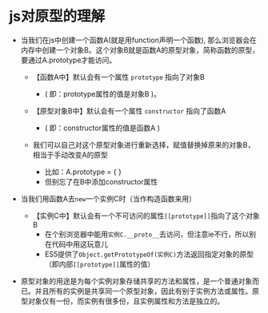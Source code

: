 # js对原型的理解

- 当我们在js中创建一个函数A(就是用function声明一个函数), 那么浏览器会在内存中创建一个对象B。这个对象B就是函数A的原型对象，简称函数的原型，要通过A.prototype才能访问。
 
    - 【函数A中】默认会有一个属性 `prototype` 指向了对象B
        - ( 即：prototype属性的值是对象B )。

    - 【原型对象B中】默认会有一个属性 `constructor` 指向了函数A 
        - ( 即：constructor属性的值是函数A )
    
    - 我们可以自己对这个原型对象进行重新选择，赋值替换掉原来的对象B，相当于手动改变A的原型
        - 比如：A.prototype = { }
        - 但别忘了在B中添加constructor属性
 
- 当我们用函数A去`new`一个实例C时（当作构造函数来用）
    - 【实例C中】默认会有一个不可访问的属性`[[prototype]]`指向了这个对象B
        - 在个别浏览器中能用`实例C.__proto__`去访问，但注意ie不行，所以别在代码中用这玩意儿
        - ES5提供了`Object.getPrototypeOf(实例C)`方法返回指定对象的原型（即内部`[[prototype]]`属性的值）
 
- 原型对象的用途是为每个实例对象存储共享的方法和属性，是一个普通对象而已。并且所有的实例是共享同一个原型对象，因此有别于实例方法或属性。原型对象仅有一份，而实例有很多份，且实例属性和方法是独立的。


